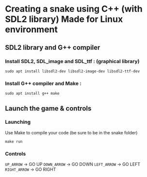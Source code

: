 # Creating a snake using C++ (with SDL2 library) Made for Linux environment

## SDL2 library and G++ compiler

### Install SDL2, SDL_image and SDL_ttf : (graphical library)

```sudo apt install libsdl2-dev libsdl2-image-dev libsdl2-ttf-dev```

### Install G++ compiler and Make :

```sudo apt install g++ make ```

## Launch the game & controls

### Launching

Use Make to compile your code (be sure to be in the snake folder)

```make run```

### Controls
``UP_ARROW`` -> GO UP
``DOWN_ARROW`` -> GO DOWN
``LEFT_ARROW`` -> GO LEFT
``RIGHT_ARROW`` -> GO RIGHT
